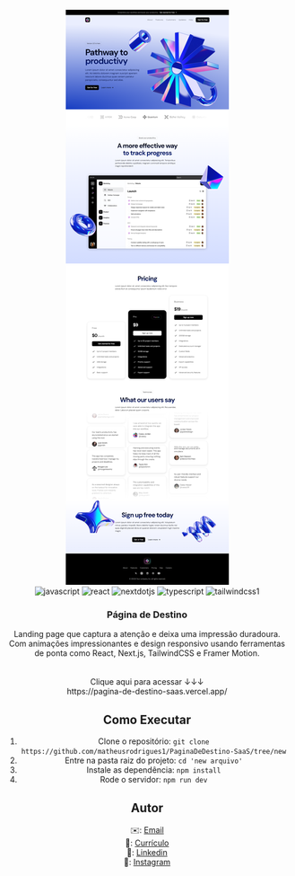 <div align="center">
  <br />
    <a href="https://youtu.be/Ahwoks_dawU?feature=shared" target="_blank">
      <img src="screencapture-pagina-de-destino-saas-vercel-app-2024-08-29-14_36_57.png" alt="Project Banner">
    </a>
  <br />

  <div>
    <img src="https://img.shields.io/badge/-JavaScript-black?style=for-the-badge&logo=javascript&logoColor=F7DF1E&color=000000" alt="javascript" />
    <img src="https://img.shields.io/badge/-React-black?style=for-the-badge&logo=react&logoColor=61DAFB&color=000000" alt="react" />
    <img src="https://img.shields.io/badge/-Next_JS-black?style=for-the-badge&logoColor=white&logo=nextdotjs&color=000000" alt="nextdotjs" />
    <img src="https://img.shields.io/badge/-TypeScript-black?style=for-the-badge&logoColor=white&logo=typescript&color=3178C6" alt="typescript" />
    <img src="https://img.shields.io/badge/-Tailwind_CSS-black?style=for-the-badge&logoColor=white&logo=tailwindcss&color=06B6D4" alt="tailwindcss1" />
  </div>

  <h3 align="center">Página de Destino</h3>

  <div align="center">
    Landing page que captura a atenção e deixa uma impressão duradoura. Com animações impressionantes e design responsivo usando ferramentas de ponta como React, Next.js, TailwindCSS e Framer Motion.
  </div>

</br>
</br>
Clique aqui para acessar  ↓↓↓</br>
https://pagina-de-destino-saas.vercel.app/

  ## Como Executar

  1. Clone o repositório: `git clone https://github.com/matheusrodrigues1/PaginaDeDestino-SaaS/tree/new`
  2. Entre na pasta raiz do projeto: `cd 'new arquivo'`
  3. Instale as dependência: `npm install`
  4. Rode o servidor: `npm run dev`

  ## Autor

  ✉️: [Email](carlostech873@gmail.com)</br>
  📄: [Currículo](https://drive.google.com/file/d/1Jfn9RAqFR3YaQbL8j_lJA0z8HHlLI3Xq/view?pli=1)</br>
  💼: [Linkedin](https://www.linkedin.com/in/matheus-rodrigues-1a1899231/)</br>
  📸: [Instagram](https://www.instagram.com/math.eusrrodrigues/)

</div>

